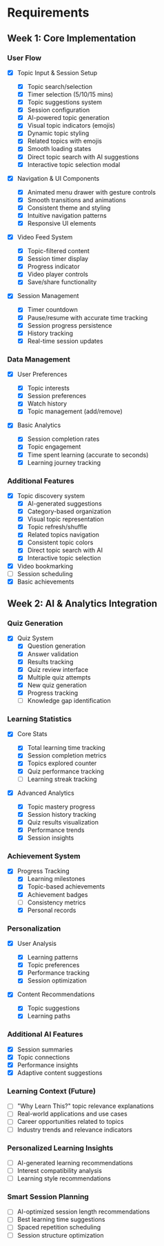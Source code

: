 # Requirements

## Week 1: Core Implementation

### User Flow

- [x] Topic Input & Session Setup

  - [x] Topic search/selection
  - [x] Timer selection (5/10/15 mins)
  - [x] Topic suggestions system
  - [x] Session configuration
  - [x] AI-powered topic generation
  - [x] Visual topic indicators (emojis)
  - [x] Dynamic topic styling
  - [x] Related topics with emojis
  - [x] Smooth loading states
  - [x] Direct topic search with AI suggestions
  - [x] Interactive topic selection modal

- [x] Navigation & UI Components

  - [x] Animated menu drawer with gesture controls
  - [x] Smooth transitions and animations
  - [x] Consistent theme and styling
  - [x] Intuitive navigation patterns
  - [x] Responsive UI elements

- [x] Video Feed System

  - [x] Topic-filtered content
  - [x] Session timer display
  - [x] Progress indicator
  - [x] Video player controls
  - [x] Save/share functionality

- [x] Session Management

  - [x] Timer countdown
  - [x] Pause/resume with accurate time tracking
  - [x] Session progress persistence
  - [x] History tracking
  - [x] Real-time session updates

### Data Management

- [x] User Preferences

  - [x] Topic interests
  - [x] Session preferences
  - [x] Watch history
  - [x] Topic management (add/remove)

- [x] Basic Analytics

  - [x] Session completion rates
  - [x] Topic engagement
  - [x] Time spent learning (accurate to seconds)
  - [x] Learning journey tracking

### Additional Features

- [x] Topic discovery system
  - [x] AI-generated suggestions
  - [x] Category-based organization
  - [x] Visual topic representation
  - [x] Topic refresh/shuffle
  - [x] Related topics navigation
  - [x] Consistent topic colors
  - [x] Direct topic search with AI
  - [x] Interactive topic selection
- [x] Video bookmarking
- [ ] Session scheduling
- [x] Basic achievements

## Week 2: AI & Analytics Integration

### Quiz Generation

- [x] Quiz System
  - [x] Question generation
  - [x] Answer validation
  - [x] Results tracking
  - [x] Quiz review interface
  - [x] Multiple quiz attempts
  - [x] New quiz generation
  - [x] Progress tracking
  - [ ] Knowledge gap identification

### Learning Statistics

- [x] Core Stats

  - [x] Total learning time tracking
  - [x] Session completion metrics
  - [x] Topics explored counter
  - [x] Quiz performance tracking
  - [ ] Learning streak tracking

- [x] Advanced Analytics

  - [x] Topic mastery progress
  - [x] Session history tracking
  - [x] Quiz results visualization
  - [x] Performance trends
  - [x] Session insights

### Achievement System

- [x] Progress Tracking
  - [x] Learning milestones
  - [x] Topic-based achievements
  - [x] Achievement badges
  - [ ] Consistency metrics
  - [x] Personal records

### Personalization

- [x] User Analysis

  - [x] Learning patterns
  - [x] Topic preferences
  - [x] Performance tracking
  - [x] Session optimization

- [x] Content Recommendations

  - [x] Topic suggestions
  - [x] Learning paths

### Additional AI Features

- [x] Session summaries
- [x] Topic connections
- [x] Performance insights
- [x] Adaptive content suggestions

### Learning Context (Future)

- [ ] "Why Learn This?" topic relevance explanations
- [ ] Real-world applications and use cases
- [ ] Career opportunities related to topics
- [ ] Industry trends and relevance indicators

### Personalized Learning Insights

- [ ] AI-generated learning recommendations
- [ ] Interest compatibility analysis
- [ ] Learning style recommendations

### Smart Session Planning

- [ ] AI-optimized session length recommendations
- [ ] Best learning time suggestions
- [ ] Spaced repetition scheduling
- [ ] Session structure optimization
